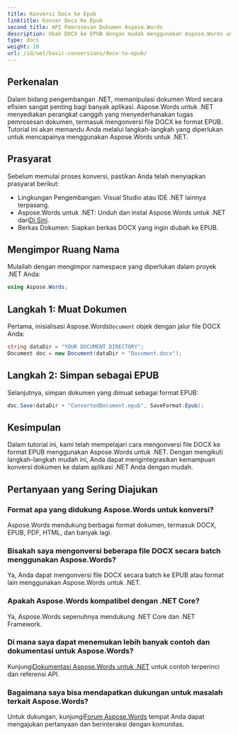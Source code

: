 ```yaml
---
title: Konversi Docx ke Epub
linktitle: Konser Docx Ke Epub
second_title: API Pemrosesan Dokumen Aspose.Words
description: Ubah DOCX ke EPUB dengan mudah menggunakan Aspose.Words untuk .NET. Ikuti tutorial kami untuk integrasi yang lancar ke aplikasi .NET Anda.
type: docs
weight: 10
url: /id/net/basic-conversions/docx-to-epub/
---
```

## Perkenalan

Dalam bidang pengembangan .NET, memanipulasi dokumen Word secara efisien sangat penting bagi banyak aplikasi. Aspose.Words untuk .NET menyediakan perangkat canggih yang menyederhanakan tugas pemrosesan dokumen, termasuk mengonversi file DOCX ke format EPUB. Tutorial ini akan memandu Anda melalui langkah-langkah yang diperlukan untuk mencapainya menggunakan Aspose.Words untuk .NET.

## Prasyarat

Sebelum memulai proses konversi, pastikan Anda telah menyiapkan prasyarat berikut:
- Lingkungan Pengembangan: Visual Studio atau IDE .NET lainnya terpasang.
- Aspose.Words untuk .NET: Unduh dan instal Aspose.Words untuk .NET dari[Di Sini](https://releases.aspose.com/words/net/).
- Berkas Dokumen: Siapkan berkas DOCX yang ingin diubah ke EPUB.

## Mengimpor Ruang Nama

Mulailah dengan mengimpor namespace yang diperlukan dalam proyek .NET Anda:

```csharp
using Aspose.Words;
```

## Langkah 1: Muat Dokumen

 Pertama, inisialisasi Aspose.Words`Document` objek dengan jalur file DOCX Anda:

```csharp
string dataDir = "YOUR DOCUMENT DIRECTORY";
Document doc = new Document(dataDir + "Document.docx");
```

## Langkah 2: Simpan sebagai EPUB

Selanjutnya, simpan dokumen yang dimuat sebagai format EPUB:

```csharp
doc.Save(dataDir + "ConvertedDocument.epub", SaveFormat.Epub);
```

## Kesimpulan

Dalam tutorial ini, kami telah mempelajari cara mengonversi file DOCX ke format EPUB menggunakan Aspose.Words untuk .NET. Dengan mengikuti langkah-langkah mudah ini, Anda dapat mengintegrasikan kemampuan konversi dokumen ke dalam aplikasi .NET Anda dengan mudah.

## Pertanyaan yang Sering Diajukan

### Format apa yang didukung Aspose.Words untuk konversi?
Aspose.Words mendukung berbagai format dokumen, termasuk DOCX, EPUB, PDF, HTML, dan banyak lagi.

### Bisakah saya mengonversi beberapa file DOCX secara batch menggunakan Aspose.Words?
Ya, Anda dapat mengonversi file DOCX secara batch ke EPUB atau format lain menggunakan Aspose.Words untuk .NET.

### Apakah Aspose.Words kompatibel dengan .NET Core?
Ya, Aspose.Words sepenuhnya mendukung .NET Core dan .NET Framework.

### Di mana saya dapat menemukan lebih banyak contoh dan dokumentasi untuk Aspose.Words?
 Kunjungi[Dokumentasi Aspose.Words untuk .NET](https://reference.aspose.com/words/net/) untuk contoh terperinci dan referensi API.

### Bagaimana saya bisa mendapatkan dukungan untuk masalah terkait Aspose.Words?
 Untuk dukungan, kunjungi[Forum Aspose.Words](https://forum.aspose.com/c/words/8) tempat Anda dapat mengajukan pertanyaan dan berinteraksi dengan komunitas.
